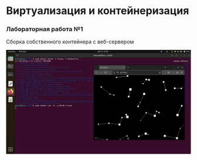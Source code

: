 # Виртуализация и контейнеризация

### Лабораторная работа №1

Сборка собственного контейнера с веб-сервером

![olaf](/img/result.png)
